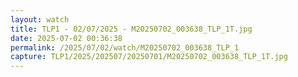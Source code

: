 ```yaml
---
layout: watch
title: TLP1 - 02/07/2025 - M20250702_003638_TLP_1T.jpg
date: 2025-07-02 00:36:38
permalink: /2025/07/02/watch/M20250702_003638_TLP_1
capture: TLP1/2025/202507/20250701/M20250702_003638_TLP_1T.jpg
---
```

